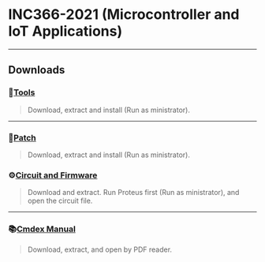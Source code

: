 # INC366-2021 (Microcontroller and IoT Applications)

---

## Downloads

### 💾[Tools](./tools/ecc-lab-tools-2.0.1.exe.zip)
> Download, extract and install (Run as ministrator).
---

### 💾[Patch](./tools/ecc-uaws-cli-installer.zip)
> Download, extract and install (Run as ministrator).


### ⚙️[Circuit and Firmware](./mcu_circuit_sim/mcu_circuit_sim.zip)
> Download and extract. Run Proteus first (Run as ministrator), and open the circuit file.
---

### 📚[Cmdex Manual](./docs/Cmdex-user-manual-v1.0.5.pdf.zip)

> Download, extract, and open by PDF reader.
